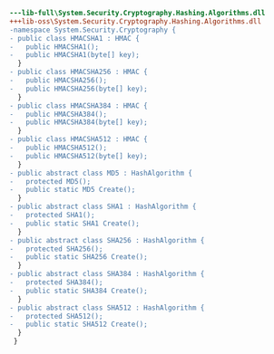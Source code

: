 ﻿```diff
---lib-full\System.Security.Cryptography.Hashing.Algorithms.dll
+++lib-oss\System.Security.Cryptography.Hashing.Algorithms.dll
-namespace System.Security.Cryptography {
- public class HMACSHA1 : HMAC {
-   public HMACSHA1();
-   public HMACSHA1(byte[] key);
  }
- public class HMACSHA256 : HMAC {
-   public HMACSHA256();
-   public HMACSHA256(byte[] key);
  }
- public class HMACSHA384 : HMAC {
-   public HMACSHA384();
-   public HMACSHA384(byte[] key);
  }
- public class HMACSHA512 : HMAC {
-   public HMACSHA512();
-   public HMACSHA512(byte[] key);
  }
- public abstract class MD5 : HashAlgorithm {
-   protected MD5();
-   public static MD5 Create();
  }
- public abstract class SHA1 : HashAlgorithm {
-   protected SHA1();
-   public static SHA1 Create();
  }
- public abstract class SHA256 : HashAlgorithm {
-   protected SHA256();
-   public static SHA256 Create();
  }
- public abstract class SHA384 : HashAlgorithm {
-   protected SHA384();
-   public static SHA384 Create();
  }
- public abstract class SHA512 : HashAlgorithm {
-   protected SHA512();
-   public static SHA512 Create();
  }
 }
```
